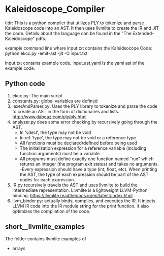 # Kaleidoscope_Compiler

tldr: This is a python compiler that utilizes PLY to tokenize and parse Kaleidoscope code into an AST. It then uses llvmlite to create the IR and JIT the code. Details about the language can be found in the "The Extended-Kaleidoscope" pdfs. 

example command line where input.txt contains the Kaleidsocope Code:
python ekcc.py -emit-ast -jit -O input.txt

input.txt contains example code. input.ast.yaml is the yaml ast of the example code. 

## Python code
1. ekcc.py: The main script
2. constants.py: global variables are defined
3. lexerAndParser.py: Uses the PLY library to tokenize and parse the code to create an AST in the form of dictionaries and lists. http://www.dabeaz.com/ply/ply.html
4. analyzer.py does some error checking by recursively going through the AST.
	- In 'vdecl', the type may not be void
	- In ref 'type', the type may not be void or a reference type
	- All functions must be declared/defined before being used
	- The initialization expression for a reference variable (including function arguments) must be a variable.
	- All programs must define exactly one function named “run” which returns an integer (the program exit status) and takes no arguments.
	-Every expression should have a type (int, float, etc).  When printing the AST, the type of each expression should be part of the AST nodes for each expression.
5. IR.py recursively travels the AST and uses llvmlite to build the intermediate representation. Llvmlite is a lightweight LLVM-Python binding. https://llvmlite.readthedocs.io/en/latest/index.html
6. llvm_binder.py: actually binds, compiles, and executes the IR. It injects LLVM IR code into the IR module string for the print function. It also optimizes the compilation of the code. 

## short__llvmlite_examples
The folder contains llvmlite examples of
- arrays